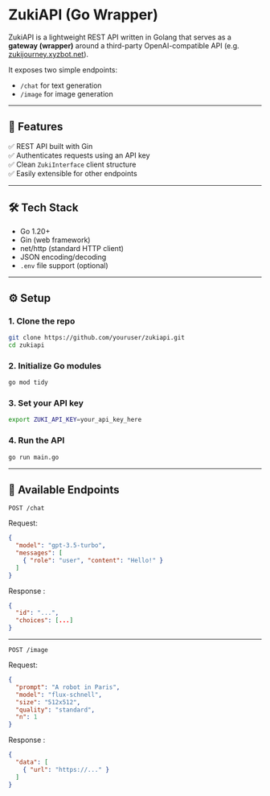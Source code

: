 # ZukiAPI (Go Wrapper)

ZukiAPI is a lightweight REST API written in Golang that serves as a **gateway (wrapper)** around a third-party OpenAI-compatible API (e.g. [zukijourney.xyzbot.net](https://zukijourney.xyzbot.net)).

It exposes two simple endpoints:
- `/chat` for text generation
- `/image` for image generation

---

## 🚀 Features

✅ REST API built with Gin  
✅ Authenticates requests using an API key  
✅ Clean `ZukiInterface` client structure  
✅ Easily extensible for other endpoints

---

## 🛠️ Tech Stack

- Go 1.20+
- Gin (web framework)
- net/http (standard HTTP client)
- JSON encoding/decoding
- `.env` file support (optional)

---

## ⚙️ Setup

### 1. Clone the repo

```bash
git clone https://github.com/youruser/zukiapi.git
cd zukiapi
```

### 2. Initialize Go modules

```bash
go mod tidy
```

### 3. Set your API key

```bash
export ZUKI_API_KEY=your_api_key_here
```

### 4. Run the API

```bash
go run main.go
```

---

## 🔌 Available Endpoints

`POST /chat`

Request:
```json
{
  "model": "gpt-3.5-turbo",
  "messages": [
    { "role": "user", "content": "Hello!" }
  ]
}
```

Response :

```json
{
  "id": "...",
  "choices": [...]
}
```
---

`POST /image`

Request:
```json
{
  "prompt": "A robot in Paris",
  "model": "flux-schnell",
  "size": "512x512",
  "quality": "standard",
  "n": 1
}
```

Response :

```json
{
  "data": [
    { "url": "https://..." }
  ]
}
```